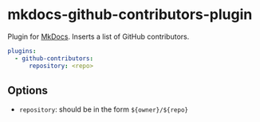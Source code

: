 # mkdocs-github-contributors-plugin

Plugin for [MkDocs](https://mkdocs.org). Inserts a list of GitHub contributors.

```yaml
plugins:
  - github-contributors:
      repository: <repo>
```

## Options

- `repository`: should be in the form `${owner}/${repo}`

